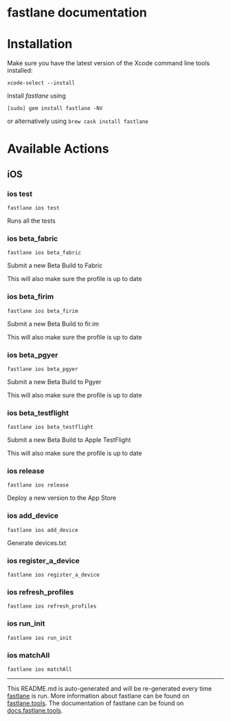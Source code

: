 fastlane documentation
================
# Installation

Make sure you have the latest version of the Xcode command line tools installed:

```
xcode-select --install
```

Install _fastlane_ using
```
[sudo] gem install fastlane -NV
```
or alternatively using `brew cask install fastlane`

# Available Actions
## iOS
### ios test
```
fastlane ios test
```
Runs all the tests
### ios beta_fabric
```
fastlane ios beta_fabric
```
Submit a new Beta Build to Fabric

This will also make sure the profile is up to date
### ios beta_firim
```
fastlane ios beta_firim
```
Submit a new Beta Build to fir.im

This will also make sure the profile is up to date
### ios beta_pgyer
```
fastlane ios beta_pgyer
```
Submit a new Beta Build to Pgyer

This will also make sure the profile is up to date
### ios beta_testflight
```
fastlane ios beta_testflight
```
Submit a new Beta Build to Apple TestFlight

This will also make sure the profile is up to date
### ios release
```
fastlane ios release
```
Deploy a new version to the App Store
### ios add_device
```
fastlane ios add_device
```
Generate devices.txt
### ios register_a_device
```
fastlane ios register_a_device
```

### ios refresh_profiles
```
fastlane ios refresh_profiles
```

### ios run_init
```
fastlane ios run_init
```

### ios matchAll
```
fastlane ios matchAll
```


----

This README.md is auto-generated and will be re-generated every time [fastlane](https://fastlane.tools) is run.
More information about fastlane can be found on [fastlane.tools](https://fastlane.tools).
The documentation of fastlane can be found on [docs.fastlane.tools](https://docs.fastlane.tools).
